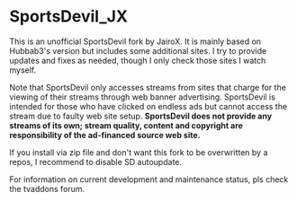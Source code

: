 # SportsDevil_JX
This is an unofficial SportsDevil fork by JairoX. It is mainly based on Hubbab3's version but includes some additional sites. I try to provide updates and fixes as needed, though I only check those sites I watch myself. 

Note that SportsDevil only accesses streams from sites that charge for the viewing of their streams through web banner advertising. SportsDevil is intended for those who have clicked on endless ads but cannot access the stream due to faulty web site setup. **SportsDevil does not provide any streams of its own; stream quality, content and copyright are responsibility of the ad-financed source web site.**

If you install via zip file and don't want this fork to be overwritten by a repos, I recommend to disable SD autoupdate.

For information on current development and maintenance status, pls check the tvaddons forum.
